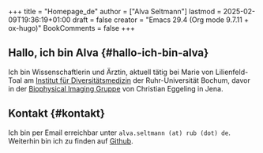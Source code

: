 +++
title = "Homepage_de"
author = ["Alva Seltmann"]
lastmod = 2025-02-09T19:36:19+01:00
draft = false
creator = "Emacs 29.4 (Org mode 9.7.11 + ox-hugo)"
BookComments = false
+++

## Hallo, ich bin Alva {#hallo-ich-bin-alva}

Ich bin Wissenschaftlerin und Ärztin, aktuell tätig bei Marie von
Lilienfeld-Toal am [Institut für Diversitätsmedizin](https://news.rub.de/leute/2023-07-07-medizin-willst-du-mich-behandeln-musst-du-wissen-wer-ich-bin) der Ruhr-Universität Bochum,
davor in der [Biophysical Imaging Gruppe](http://www.biophysical-imaging.com) von Christian Eggeling in Jena.


## Kontakt {#kontakt}

Ich bin per Email erreichbar unter `alva.seltmann (at) rub
(dot) de`. Weiterhin bin ich zu finden auf [Github](https://github.com/aseltmann).
